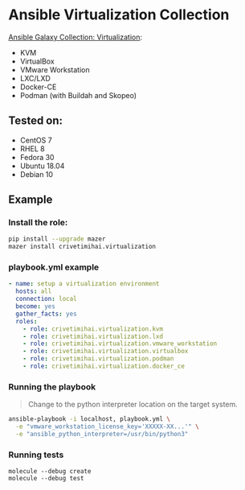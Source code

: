 Ansible Virtualization Collection
=================================

[Ansible Galaxy Collection: Virtualization](https://galaxy.ansible.com/crivetimihai/Virtualization):

- KVM
- VirtualBox
- VMware Workstation
- LXC/LXD
- Docker-CE
- Podman (with Buildah and Skopeo)

Tested on:
----------

- CentOS 7
- RHEL 8
- Fedora 30
- Ubuntu 18.04
- Debian 10

Example
-------

### Install the role:

```bash
pip install --upgrade mazer
mazer install crivetimihai.virtualization
```


### playbook.yml example

```yaml
- name: setup a virtualization environment
  hosts: all
  connection: local
  become: yes
  gather_facts: yes
  roles:
    - role: crivetimihai.virtualization.kvm
    - role: crivetimihai.virtualization.lxd
    - role: crivetimihai.virtualization.vmware_workstation
    - role: crivetimihai.virtualization.virtualbox
    - role: crivetimihai.virtualization.podman
    - role: crivetimihai.virtualization.docker_ce
```

### Running the playbook

> Change to the python interpreter location on the target system.


```bash
ansible-playbook -i localhost, playbook.yml \
  -e "vmware_workstation_license_key='XXXXX-XX...'" \
  -e "ansible_python_interpreter=/usr/bin/python3"
```

### Running tests

```
molecule --debug create
molecule --debug test
```
